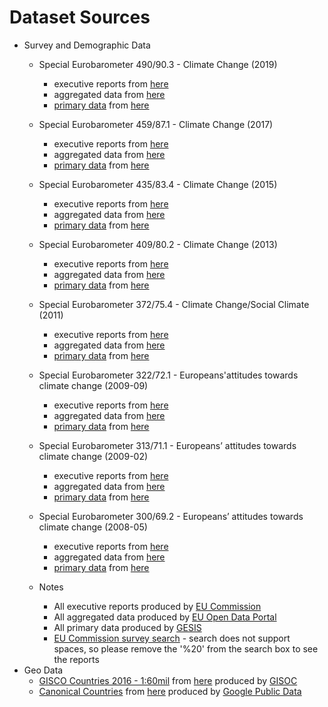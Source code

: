 # Dataset Sources

- Survey and Demographic Data
    - Special Eurobarometer 490/90.3 - Climate Change (2019)
        - executive reports from [here](https://ec.europa.eu/commfrontoffice/publicopinion/index.cfm/Survey/getSurveyDetail/surveyKy/2212)
        - aggregated data from [here](https://data.europa.eu/euodp/en/data/dataset/S2212_91_3_490_ENG)
        - [primary data](https://dbk.gesis.org/dbksearch/SDesc2.asp?db=E&no=7572) from [here](https://dbk.gesis.org/dbksearch/gdesc2.asp?db=e&no=0008)

    - Special Eurobarometer 459/87.1 - Climate Change (2017)
        - executive reports from [here](https://ec.europa.eu/commfrontoffice/publicopinion/index.cfm/Survey/getSurveyDetail/surveyKy/2140)
        - aggregated data from [here](https://data.europa.eu/euodp/en/data/dataset/S2140_87_1_459_ENG)
        - [primary data](https://dbk.gesis.org/dbksearch/SDesc2.asp?db=E&no=6861) from [here](https://dbk.gesis.org/dbksearch/gdesc2.asp?db=e&no=0008)

    - Special Eurobarometer 435/83.4 - Climate Change (2015)
        - executive reports from [here](https://ec.europa.eu/commfrontoffice/publicopinion/index.cfm/Survey/getSurveyDetail/surveyKy/2060)
        - aggregated data from [here](https://data.europa.eu/euodp/en/data/dataset/S2060_83_4_435_ENG)
        - [primary data](https://dbk.gesis.org/dbksearch/SDesc2.asp?db=E&no=6595) from [here](https://dbk.gesis.org/dbksearch/gdesc2.asp?db=e&no=0008)

    - Special Eurobarometer 409/80.2 - Climate Change (2013)
        - executive reports from [here](https://ec.europa.eu/commfrontoffice/publicopinion/index.cfm/Survey/getSurveyDetail/surveyKy/1084)
        - aggregated data from [here](https://data.europa.eu/euodp/en/data/dataset/S1084_80_2_409)
        - [primary data](https://dbk.gesis.org/dbksearch/SDesc2.asp?db=E&no=5877) from [here](https://dbk.gesis.org/dbksearch/gdesc2.asp?db=e&no=0008)

    - Special Eurobarometer 372/75.4 - Climate Change/Social Climate (2011)
        - executive reports from [here](https://ec.europa.eu/commfrontoffice/publicopinion/index.cfm/Survey/getSurveyDetail/surveyKy/1007)
        - aggregated data from [here](https://data.europa.eu/euodp/en/data/dataset/S1007_75_4_EBS372)
        - [primary data](https://dbk.gesis.org/dbksearch/SDesc2.asp?db=E&no=5564) from [here](https://dbk.gesis.org/dbksearch/gdesc2.asp?db=e&no=0008)

    - Special Eurobarometer 322/72.1 - Europeans'attitudes towards climate change (2009-09)
        - executive reports from [here](https://ec.europa.eu/commfrontoffice/publicopinion/index.cfm/Survey/getSurveyDetail/surveyKy/703)
        - aggregated data from [here](https://data.europa.eu/euodp/en/data/dataset/S703_72_1_EBS322)
        - [primary data](https://dbk.gesis.org/dbksearch/SDesc2.asp?db=E&no=4975) from [here](https://dbk.gesis.org/dbksearch/gdesc2.asp?db=e&no=0008)

    - Special Eurobarometer 313/71.1 - Europeans’ attitudes towards climate change (2009-02)
        - executive reports from [here](https://ec.europa.eu/commfrontoffice/publicopinion/index.cfm/Survey/getSurveyDetail/surveyKy/942)
        - aggregated data from [here](https://data.europa.eu/euodp/en/data/dataset/S942_71_1_EBS313)
        - [primary data](https://dbk.gesis.org/dbksearch/SDesc2.asp?db=E&no=4971) from [here](https://dbk.gesis.org/dbksearch/gdesc2.asp?db=e&no=0008)

    - Special Eurobarometer 300/69.2 - Europeans’ attitudes towards climate change (2008-05)
        - executive reports from [here](https://ec.europa.eu/commfrontoffice/publicopinion/index.cfm/Survey/getSurveyDetail/surveyKy/1461)
        - aggregated data from [here](https://data.europa.eu/euodp/en/data/dataset/S1461_69_2_300)
        - [primary data](https://dbk.gesis.org/dbksearch/SDesc2.asp?db=E&no=4744) from [here](https://dbk.gesis.org/dbksearch/gdesc2.asp?db=e&no=0008)

    - Notes
        - All executive reports produced by [EU Commission](https://ec.europa.eu/info/index_en)
        - All aggregated data produced by [EU Open Data Portal](https://data.europa.eu/euodp/en/home)
        - All primary data produced by [GESIS](https://www.gesis.org/home)
        - [EU Commission survey search](https://ec.europa.eu/commfrontoffice/publicopinion/index.cfm/Survey/index#search=climate%20change) - search does not support spaces, so please remove the '%20' from the search box to see the reports
- Geo Data
    - [GISCO Countries 2016 - 1:60mil](https://ec.europa.eu/eurostat/cache/GISCO/distribution/v2/countries/download/ref-countries-2016-60m.geojson.zip) from [here](https://ec.europa.eu/eurostat/web/gisco/geodata/reference-data/administrative-units-statistical-units/countries) produced by [GISOC](https://ec.europa.eu/eurostat/web/gisco)
    - [Canonical Countries](https://raw.githubusercontent.com/google/dspl/master/samples/google/canonical/countries.csv) from [here](https://github.com/google/dspl/blob/master/samples/google/canonical/) produced by [Google Public Data](https://developers.google.com/public-data)